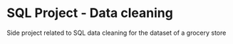 # SQL Project - Data cleaning
Side project related to SQL data cleaning for the dataset of a grocery store
